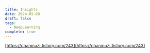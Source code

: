 ```yaml
---
title: Insights
date: 2024-05-08
draft: false
tags:
  - DeepLearning
complete: true
---
```

[https://chanmuzi.tistory.com/243](https://chanmuzi.tistory.com/243)
